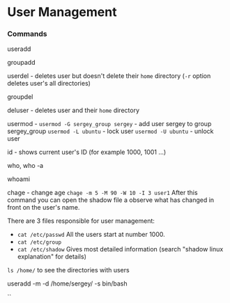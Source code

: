 # User Management

### Commands

useradd

groupadd

userdel - deletes user but doesn't delete their `home` directory (`-r` option deletes user's all directories)

groupdel

deluser - deletes user and their `home` directory 

usermod - 
`usermod -G sergey_group sergey` - add user sergey to group sergey_group
`usermod -L ubuntu` - lock user
`usermod -U ubuntu` - unlock user

id - shows current user's ID (for example 1000, 1001 ...)

who, who -a

whoami

chage - change age
`chage -m 5 -M 90 -W 10 -I 3 user1`
After this command you can open the shadow file a observe what has changed in front on the user's name.


There are 3 files responsible for user management:
- `cat /etc/passwd`
  All the users start at number 1000. 
- `cat /etc/group`
- `cat /etc/shadow`
  Gives most detailed information (search "shadow linux explanation" for details)

`ls /home/`
to see the directories with users

useradd -m -d /home/sergey/ -s bin/bash

``